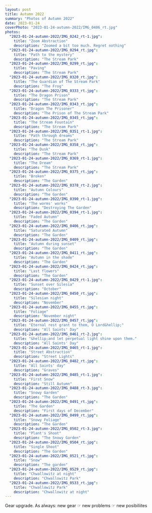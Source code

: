 ```yaml
---
layout: post
title: Autumn 2022
summary: "Photos of Autumn 2022"
date: 2023-01-24
coverPhoto: "2023-01-24-autumn-2022/IMG_0406_rt.jpg"
photos:
  "2023-01-24-autumn-2022/IMG_0242_rt-1.jpg":
    title: "Zoom Abstraction"
    description: "Zoomed a bit too much. Regret nothing"
  "2023-01-24-autumn-2022/IMG_0294_rt.jpg":
    title: "Path to the mystery"
    description: "The Stream Park"
  "2023-01-24-autumn-2022/IMG_0299_rt.jpg":
    title: "Paving"
    description: "The Stream Park"
  "2023-01-24-autumn-2022/IMG_0320_rt.jpg":
    title: "The Guardian of The Stream Park"
    description: "The Frog"
  "2023-01-24-autumn-2022/IMG_0333_rt.jpg":
    title: "The Dragon Prison"
    description: "The Stream Park"
  "2023-01-24-autumn-2022/IMG_0343_rt.jpg":
    title: "Dragon The Prisoner"
    description: "The Prison of The Stream Park"
  "2023-01-24-autumn-2022/IMG_0345_rt.jpg":
    title: "The Stream Fountain"
    description: "The Stream Park"
  "2023-01-24-autumn-2022/IMG_0351_rt-1.jpg":
    title: "Path through dreams"
    description: "The Stream Park"
  "2023-01-24-autumn-2022/IMG_0358_rt.jpg":
    title: "The Dusk"
    description: "The Stream Park"
  "2023-01-24-autumn-2022/IMG_0369_rt-1.jpg":
    title: "The Dream"
    description: "The Stream Park"
  "2023-01-24-autumn-2022/IMG_0375_rt.jpg":
    title: "Broken"
    description: "The Garden"
  "2023-01-24-autumn-2022/IMG_0378_rt-2.jpg":
    title: "Autumn Colours"
    description: "The Garden"
  "2023-01-24-autumn-2022/IMG_0390_rt-1.jpg":
    title: "The worms' works"
    description: "Destroying The Garden"
  "2023-01-24-autumn-2022/IMG_0394_rt-1.jpg":
    title: "Faded Autumn"
    description: "The Garden"
  "2023-01-24-autumn-2022/IMG_0406_rt.jpg":
    title: "Saturated Autumn"
    description: "The Garden"
  "2023-01-24-autumn-2022/IMG_0409_rt.jpg":
    title: "Autumn during sunset"
    description: "The Garden"
  "2023-01-24-autumn-2022/IMG_0411_rt.jpg":
    title: "Autumn in the shade"
    description: "The Garden"
  "2023-01-24-autumn-2022/IMG_0424_rt.jpg":
    title: "Last flowers"
    description: "The Garden"
  "2023-01-24-autumn-2022/IMG_0429_rt-1.jpg":
    title: "Sunset over Silesia"
    description: "October"
  "2023-01-24-autumn-2022/IMG_0450_rt.jpg":
    title: "Silesian night"
    description: "November"
  "2023-01-24-autumn-2022/IMG_0455_rt.jpg":
    title: "Foliage"
    description: "November night"
  "2023-01-24-autumn-2022/IMG_0457_rt.jpg":
    title: "Eternal rest grant to them, O Lord&hellip;"
    description: "All Saints' Day"
  "2023-01-24-autumn-2022/IMG_0461_rt-2.jpg":
    title: "&hellip;and let perpetual light shine upon them."
    description: "All Saints' Day"
  "2023-01-24-autumn-2022/IMG_0465_rt-1.jpg":
    title: "Street Abstraction"
    description: "Street Lights"
  "2023-01-24-autumn-2022/IMG_0482_rt.jpg":
    title: "All Saints' day"
    description: "Graves"
  "2023-01-24-autumn-2022/IMG_0485_rt-1.jpg":
    title: "First Snow"
    description: "Still Autumn"
  "2023-01-24-autumn-2022/IMG_0488_rt-3.jpg":
    title: "Snowy Garden"
    description: "The Garden"
  "2023-01-24-autumn-2022/IMG_0491_rt.jpg":
    title: "The Garden"
    description: "First days of December"
  "2023-01-24-autumn-2022/IMG_0499_rt.jpg":
    title: "Snowy Foliage"
    description: "The Garden"
  "2023-01-24-autumn-2022/IMG_0502_rt-3.jpg":
    title: "Plant's Shoot"
    description: "The Snowy Garden"
  "2023-01-24-autumn-2022/IMG_0504_rt.jpg":
    title: "Single Shoot"
    description: "The Garden"
  "2023-01-24-autumn-2022/IMG_0521_rt.jpg":
    title: "Snow"
    description: "The garden"
  "2023-01-24-autumn-2022/IMG_0529_rt.jpg":
    title: "Chwallowitz at night"
    description: "Chwallowitz Park"
  "2023-01-24-autumn-2022/IMG_0533_rt.jpg":
    title: "Chwallowitz Park"
    description: "Chwallowitz at night"
---
```


Gear upgrade. As always: new gear ☞ new problems ☞ new posibiliites
